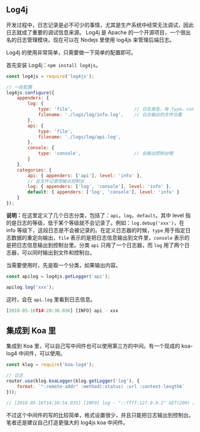 
## Log4j
开发过程中，日志记录是必不可少的事情，尤其是生产系统中经常无法调试，因此日志就成了重要的调试信息来源。
Log4j 是 Apache 的一个开源项目，一个很出名的日志管理模块。现在可以在 Nodejs 里使用 log4js 来管理后端日志。

Log4j 的使用非常简单，只需要做一下简单的配置即可。

首先安装 Log4j：`npm install log4js`。

```js
const log4js = require('log4js');

// 一些配置
log4js.configure({
    appenders: {
        log: {
            type: 'file',                       // 日志类型，有 type、console 等
            filename: './logs/log/info.log',    // 日志输出的文件位置
        },
        api: {
            type: 'file',
            filename: './logs/log/api.log',
        },
        console: {
            type: 'console',                    // 会输出控制台哦
        }
    },
    categories: {
        api: { appenders: ['api'], level: 'info' },
        // 会文件记录而输出控制台
        log: { appenders: ['log', 'console'], level: 'info' },
        default: { appenders: ['log', 'console'], level: 'info' }
    }
});
```

<b>说明：</b>在这里定义了几个日志分类，包括了：`api`，`log`，`default`。其中 level 指的是日志的等级，低于某个等级就不会记录了。例如：`log.debug('xxx')`，在 info 等级下，这段日志是不会被记录的。在定义日志器的时候，`type` 用于指定日志数据的重定向输出，`file` 表示的是把日志信息输出到文件里，`console` 表示的是把日志信息输出到控制台里。分类 `api` 只用了一个日志器，而 `log` 用了两个日志器，可以同时输出到文件和控制台。

当需要使用时，先是取一个分类，如果输出内容。


```js
const apilog = log4js.getLogger('api');

apilog.log('xxx');
```

这时，会在 `api.log` 里看到日志信息。

```js
[2018-05-16T14:28:36.036] [INFO] api - xxx
```

## 集成到 Koa 里

集成到 Koa 里，可以自己写中间件也可以使用第三方的中间。有一个现成的 koa-log4 中间件，可以使用。

```js
const klog = require('koa-log4');

// 日志
router.use(klog.koaLogger(klog.getLogger('log'), {
    format: `":remote-addr" :method(:status) :url :content-lengthb`
}));

// [2018-05-16T14:30:54.035] [INFO] log - "::ffff:127.0.0.1" GET(200) /api/v0/ 15b
```

不过这个中间件的写的比较简单，格式设置很少，并且只能把日志输出到控制台。
笔者还是建议自己打造更强大的 log4js koa 中间件。
